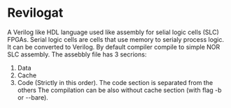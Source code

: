 # Revilogat
A Verilog like HDL language used like assembly for selial logic cells (SLC) FPGAs. Serial logic cells are cells that use memory to serialy process logic. It can be converted to Verilog. By default compiler compile to simple NOR SLC assembly.
The assebbly file has 3 secrions:
1. Data
2. Cache
3. Code
(Strictly in this order).
The code section is separated from the others
The compilation can be also without cache section (with flag -b or --bare).
